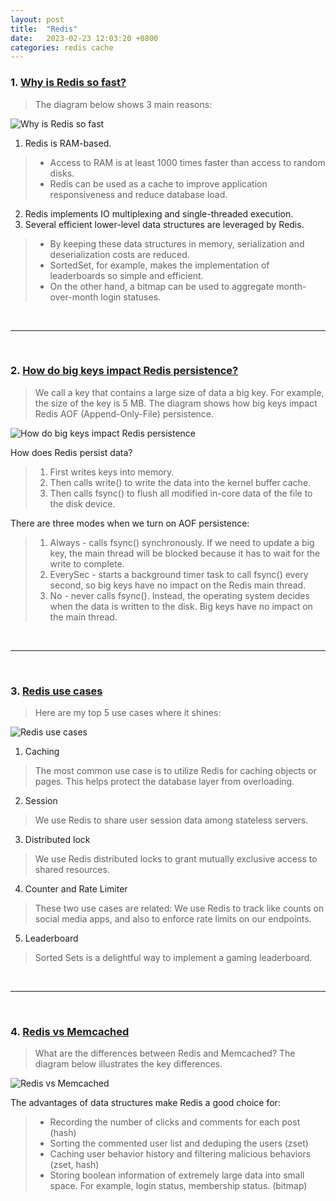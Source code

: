 ```yaml
---
layout: post
title:  "Redis"
date:   2023-02-23 12:03:20 +0800
categories: redis cache
---
```


### 1. [Why is Redis so fast?](https://twitter.com/alexxubyte/status/1622999903894110214)

> The diagram below shows 3 main reasons:

![Why is Redis so fast](https://pbs.twimg.com/media/FoYNzdcacAAMjy5?format=jpg&name=medium)

1. Redis is RAM-based. 
> - Access to RAM is at least 1000 times faster than access to random disks. 
> - Redis can be used as a cache to improve application responsiveness and reduce database load.
2. Redis implements IO multiplexing and single-threaded execution.
3. Several efficient lower-level data structures are leveraged by Redis. 
> - By keeping these data structures in memory, serialization and deserialization costs are reduced.
> - SortedSet, for example, makes the implementation of leaderboards so simple and efficient.
> - On the other hand, a bitmap can be used to aggregate month-over-month login statuses.

<br/>

---

<br/>

### 2. [How do big keys impact Redis persistence?](https://twitter.com/alexxubyte/status/1571880260177907713)

> We call a key that contains a large size of data a big key. For example, the size of the key is 5 MB.
> The diagram shows how big keys impact Redis AOF (Append-Only-File) persistence.

![How do big keys impact Redis persistence](https://pbs.twimg.com/media/FdBww15aEAQHxdd?format=jpg&name=medium)

How does Redis persist data?
> 1. First writes keys into memory.
> 2. Then calls write() to write the data into the kernel buffer cache. 
> 3. Then calls fsync() to flush all modified in-core data of the file to the disk device.

There are three modes when we turn on AOF persistence:
> 1. Always - calls fsync() synchronously. If we need to update a big key, the main thread will be blocked because it has to wait for the write to complete.
> 2. EverySec - starts a background timer task to call fsync() every second, so big keys have no impact on the Redis main thread.
> 3. No - never calls fsync(). Instead, the operating system decides when the data is written to the disk. Big keys have no impact on the main thread. 

<br/>

---

<br/>

### 3. [Redis use cases](https://twitter.com/sahnlam/status/1620300880993189889)

> Here are my top 5 use cases where it shines:

![Redis use cases](https://pbs.twimg.com/media/Fnx3DxwakAEYsG0?format=jpg&name=large)

1. Caching
> The most common use case is to utilize Redis for caching objects or pages. This helps protect the database layer from overloading.
2. Session
> We use Redis to share user session data among stateless servers.
3. Distributed lock
> We use Redis distributed locks to grant mutually exclusive access to shared resources.
4. Counter and Rate Limiter
> These two use cases are related: 
> We use Redis to track like counts on social media apps, and also to enforce rate limits on our endpoints.
5. Leaderboard
> Sorted Sets is a delightful way to implement a gaming leaderboard.

<br/>

---

<br/>

### 4. [Redis vs Memcached](https://blog.bytebytego.com/p/redis-vs-memcached?s=r)

> What are the differences between Redis and Memcached? The diagram below illustrates the key differences.

![Redis vs Memcached](https://substackcdn.com/image/fetch/w_1456,c_limit,f_webp,q_auto:good,fl_progressive:steep/https%3A%2F%2Fbucketeer-e05bbc84-baa3-437e-9518-adb32be77984.s3.amazonaws.com%2Fpublic%2Fimages%2F7591f8fc-5855-4821-90dc-ede7deb7339a_3342x2310.jpeg)

The advantages of data structures make Redis a good choice for:
> - Recording the number of clicks and comments for each post (hash)
> - Sorting the commented user list and deduping the users (zset)
> - Caching user behavior history and filtering malicious behaviors (zset, hash)
> - Storing boolean information of extremely large data into small space. For example, login status, membership status. (bitmap)